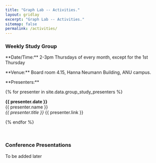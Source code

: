 ```yaml
---
title: "Graph Lab -- Activities."
layout: gridlay
excerpt: "Graph Lab -- Activities."
sitemap: false
permalink: /activities/
---
```


### Weekly Study Group

<p> </p>

<p>
  **Date/Time:** 2-3pm Thursdays of every month, except for the 1st Thursday
</p>

<p>**Venue:** Board room 4.15, Hanna Neumann Building, ANU campus.</p>

<p>**Presenters:**</p>

{% for presenter in site.data.group_study_presenters %}

**{{ presenter.date }}** <br>
{{ presenter.name }}  
<em>{{ presenter.title }}</em>
{{ presenter.link }} <br>
 
{% endfor %}

<br>

### Conference Presentations

<p> </p>

<p>To be added later</p>

